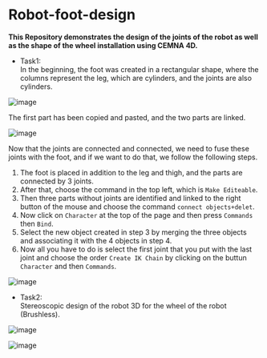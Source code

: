 # Robot-foot-design
**This Repository demonstrates the design of the joints of the robot as well as the shape of the wheel installation using CEMNA 4D.**

* Task1:\
In the beginning, the foot was created in a rectangular shape, where the columns represent the leg, which are cylinders, and the joints are also cylinders.

![image](https://user-images.githubusercontent.com/108824980/184327366-7fb0773e-b903-4890-84bc-6e101d91e716.png)

The first part has been copied and pasted, and the two parts are linked.

![image](https://user-images.githubusercontent.com/108824980/184328217-479b42f4-3727-4b52-a160-377b4e05ab51.png)

Now that the joints are connected and connected, we need to fuse these joints with the foot, and if we want to do that, we follow the following steps.
1. The foot is placed in addition to the leg and thigh, and the parts are connected by 3 joints.
2. After that, choose the command in the top left, which is `Make Editeable`.
3. Then three parts without joints are identified and linked to the right button of the mouse and choose the command `connect objects+delet`.
4. Now click on `Character` at the top of the page and then press `Commands` then `Bind`.
5.  Select the new object created in step 3 by merging the three objects and associating it with the 4 objects in step 4.
6.  Now all you have to do is select the first joint that you put with the last joint and choose the order `Create IK Chain` by clicking on the buttun `Character` and then `Commands`.

![image](https://user-images.githubusercontent.com/108824980/184332209-1e3c62ed-8029-432a-b992-4eaf21ef5ac5.png)


* Task2:\
Stereoscopic design of the robot 3D for the wheel of the robot (Brushless).

![image](https://user-images.githubusercontent.com/108824980/184332925-f3fc87ce-dc3d-4b34-8593-c803dca315fc.png)


![image](https://user-images.githubusercontent.com/108824980/184333005-1677d995-e808-4d21-8ebb-02153525921d.png)
